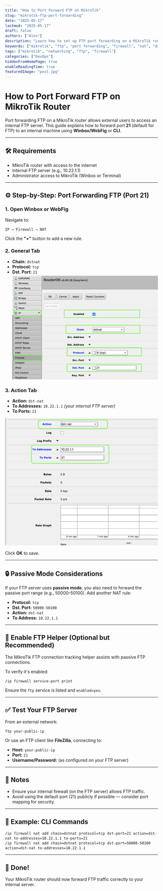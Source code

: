 ```yaml
---
title: "How to Port Forward FTP on MikroTik"
slug: "mikrotik-ftp-port-forwarding"
date: "2025-05-17"
lastmod: "2025-05-17"
draft: false
authors: ["Alex"]
description: "Learn how to set up FTP port forwarding on a MikroTik router. A step-by-step guide for enabling FTP access to an internal server using dst-nat rules."
keywords: ["mikrotik", "ftp", "port forwarding", "firewall", "nat", "dst-nat", "networking", "routeros"]
tags: ["mikrotik", "networking", "ftp", "firewall"]
categories: ["DevOps"]
hiddenFromHomePage: true
enableReadingTime: true
featuredImage: "post.jpg"
---
```


# How to Port Forward FTP on MikroTik Router

Port forwarding FTP on a MikroTik router allows external users to access an internal FTP server. This guide explains how to forward port **21** (default for FTP) to an internal machine using **Winbox/WebFig** or **CLI**.

---

## 🛠 Requirements

- MikroTik router with access to the internet
- Internal FTP server (e.g., 10.22.1.1)
- Administrator access to MikroTik (Winbox or Terminal)

---

## ⚙️ Step-by-Step: Port Forwarding FTP (Port 21)

### 1. Open Winbox or WebFig

Navigate to:

```
IP → Firewall → NAT
```

Click the **"+"** button to add a new rule.

### 2. General Tab

- **Chain:** `dstnat`
- **Protocol:** `tcp`
- **Dst. Port:** `21`
![mikrotik add port forward](mikrotik_1.png)
### 3. Action Tab

- **Action:** `dst-nat`
- **To Addresses:** `10.22.1.1` *(your internal FTP server)*
- **To Ports:** `21`

![mikrotik add port forward](mikrotik_2.png)

Click **OK** to save.

---

## 🔒 Passive Mode Considerations

If your FTP server uses **passive mode**, you also need to forward the passive port range (e.g., 50000–50100). Add another NAT rule:

- **Protocol:** `tcp`
- **Dst. Port:** `50000-50100`
- **Action:** `dst-nat`
- **To Address:** `10.22.1.1`

---

## 🧠 Enable FTP Helper (Optional but Recommended)

The MikroTik FTP connection tracking helper assists with passive FTP connections.

To verify it's enabled:

```
/ip firewall service-port print
```

Ensure the `ftp` service is listed and `enabled=yes`.

---

## ✅ Test Your FTP Server

From an external network:

```
ftp your-public-ip
```

Or use an FTP client like **FileZilla**, connecting to:

- **Host:** `your-public-ip`
- **Port:** `21`
- **Username/Password:** (as configured on your FTP server)

---

## 📝 Notes

- Ensure your internal firewall (on the FTP server) allows FTP traffic.
- Avoid using the default port (21) publicly if possible — consider port mapping for security.

---

## 📌 Example: CLI Commands

```
/ip firewall nat add chain=dstnat protocol=tcp dst-port=21 action=dst-nat to-addresses=10.22.1.1 to-ports=21
/ip firewall nat add chain=dstnat protocol=tcp dst-port=50000-50100 action=dst-nat to-addresses=10.22.1.1
```

---

## 🎉 Done!

Your MikroTik router should now forward FTP traffic correctly to your internal server.